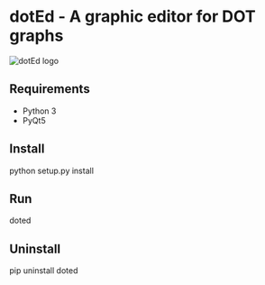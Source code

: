dotEd - A graphic editor for DOT graphs
========================================================
![dotEd logo](https://cloud.githubusercontent.com/assets/10775422/15577572/5d88e09e-235d-11e6-8c5b-8ac4f9ebaced.png)

## Requirements
 * Python 3
 * PyQt5

## Install
python setup.py install

## Run
doted 

## Uninstall
pip uninstall doted
